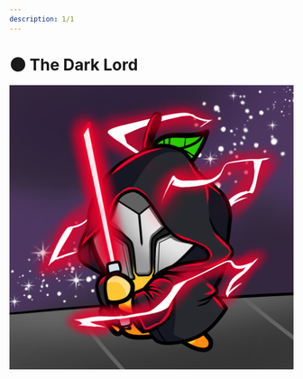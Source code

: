 ```yaml
---
description: 1/1
---
```


# 🌑 The Dark Lord

![](<../../../../.gitbook/assets/image (6) (1) (1) (1) (1).png>)
